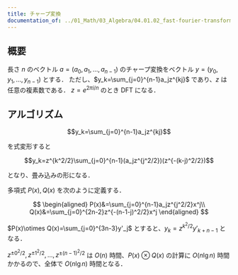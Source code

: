 ```yaml
---
title: チャープ変換
documentation_of: ../01_Math/03_Algebra/04.01.02_fast-fourier-transform.chirp-transform.hpp
---
```


## 概要

長さ $n$ のベクトル $a=(a_{0},a_{1},\ldots,a_{n-1})$ のチャープ変換をベクトル $y=(y_0,y_1,\ldots,y_{n-1})$ とする．
ただし、$y_k=\sum_{j=0}^{n-1}a_jz^{kj}$ であり、$z$ は任意の複素数である．
$z=e^{2\pi i/n}$ のとき DFT になる．

## アルゴリズム

$$y_k=\sum_{j=0}^{n-1}a_jz^{kj}$$

を式変形すると

$$y_k=z^{k^2/2}\sum_{j=0}^{n-1}(a_jz^{j^2/2})(z^{-(k-j)^2/2})$$

となり、畳み込みの形になる．

多項式 $P(x),Q(x)$ を次のように定義する．

$$
\begin{aligned}
P(x)&=\sum_{j=0}^{n-1}a_jz^{j^2/2}x^j\\
Q(x)&=\sum_{j=0}^{2n-2}z^{-(n-1-j)^2/2}x^j
\end{aligned}
$$

$P(x)\otimes Q(x)=\sum_{j=0}^{3n-3}y'_j$ とすると、$y_k=z^{k^2/2}y'_{k+n-1}$ となる．

$z^{\pm0^2/2},z^{\pm1^2/2},\ldots,z^{\pm(n-1)^2/2}$ は $O(n)$ 時間、$P(x)\otimes Q(x)$ の計算に $O(n\lg{n})$ 時間かかるので、全体で $O(n\lg{n})$ 時間となる．